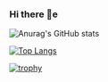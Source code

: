 ### Hi there 👋e

![Anurag's GitHub stats](https://github-readme-stats.vercel.app/api?username=Raskc&show_icons=true&theme=radical)

[![Top Langs](https://github-readme-stats.vercel.app/api/top-langs/?username=Raskc&theme=radical)](https://github.com/anuraghazra/github-readme-stats)

[![trophy](https://github-profile-trophy.vercel.app/?username=ryo-ma&theme=radical)](https://github.com/ryo-ma/github-profile-trophy)
